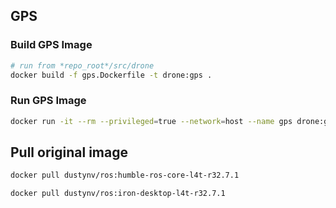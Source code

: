 ## GPS

### Build GPS Image

```bash
# run from *repo_root*/src/drone
docker build -f gps.Dockerfile -t drone:gps .
```

### Run GPS Image
```bash
docker run -it --rm --privileged=true --network=host --name gps drone:gps
```

## Pull original image
``` bash
docker pull dustynv/ros:humble-ros-core-l4t-r32.7.1
```

``` bash
docker pull dustynv/ros:iron-desktop-l4t-r32.7.1
```